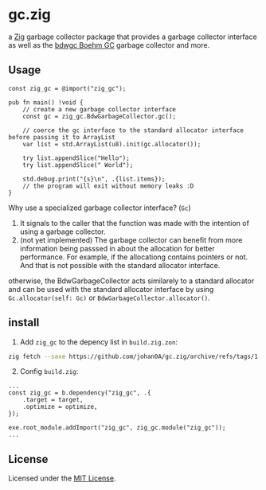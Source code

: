# gc.zig
a [Zig](https://ziglang.org/) garbage collector package that provides a garbage collector interface as well as the [bdwgc Boehm GC](https://github.com/ivmai/bdwgc) garbage collector and more.

## Usage

```zig
const zig_gc = @import("zig_gc");

pub fn main() !void {
    // create a new garbage collector interface
    const gc = zig_gc.BdwGarbageCollector.gc(); 

    // coerce the gc interface to the standard allocator interface before passing it to ArrayList
    var list = std.ArrayList(u8).init(gc.allocator()); 

    try list.appendSlice("Hello");
    try list.appendSlice(" World");

    std.debug.print("{s}\n", .{list.items});
    // the program will exit without memory leaks :D
}
```
Why use a specialized garbage collector interface? (`Gc`) <br>
1. It signals to the caller that the function was made with the intention of using a garbage collector.
2. (not yet implemented) The garbage collector can benefit from more information being passsed in about the allocation for better performance. For example, if the allocationg contains pointers or not. And that is not possible with the standard allocator interface.

otherwise, the BdwGarbageCollector acts similarely to a standard allocator and can be used with the standard allocator interface by using `Gc.allocator(self: Gc)` or `BdwGarbageCollector.allocator()`.

## install

1. Add `zig_gc` to the depency list in `build.zig.zon`: 

```sh
zig fetch --save https://github.com/johan0A/gc.zig/archive/refs/tags/1.0.0.tar.gz
```

2. Config `build.zig`:

```zig
...
const zig_gc = b.dependency("zig_gc", .{
    .target = target,
    .optimize = optimize,
});

exe.root_module.addImport("zig_gc", zig_gc.module("zig_gc"));
...
```


## License

Licensed under the [MIT License](LICENSE).
